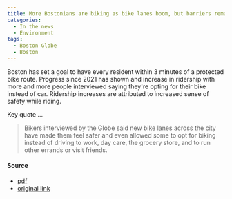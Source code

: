 ```yaml
---
title: More Bostonians are biking as bike lanes boom, but barriers remain, Boston Globe
categories:
  - In the news
  - Environment
tags:
  - Boston Globe
  - Boston
---
```


Boston has set a goal to have every resident within 3 minutes of a protected bike route. Progress since 2021 has shown
and increase in ridership with more and more people interviewed saying they're opting for their bike instead of car.
Ridership increases are attributed to increased sense of safety while riding.

Key quote ...

> Bikers interviewed by the Globe said new bike lanes across the city have made them feel safer and even allowed some to
> opt for biking instead of driving to work, day care, the grocery store, and to run other errands or visit friends.

#### Source

* [pdf](/images/news/2024-boston-globe-bike-boom.pdf)
* [original link](https://www.boston.com/news/the-boston-globe/2024/08/05/more-bostonians-are-biking-as-bike-lanes-boom-but-barriers-remain/)
